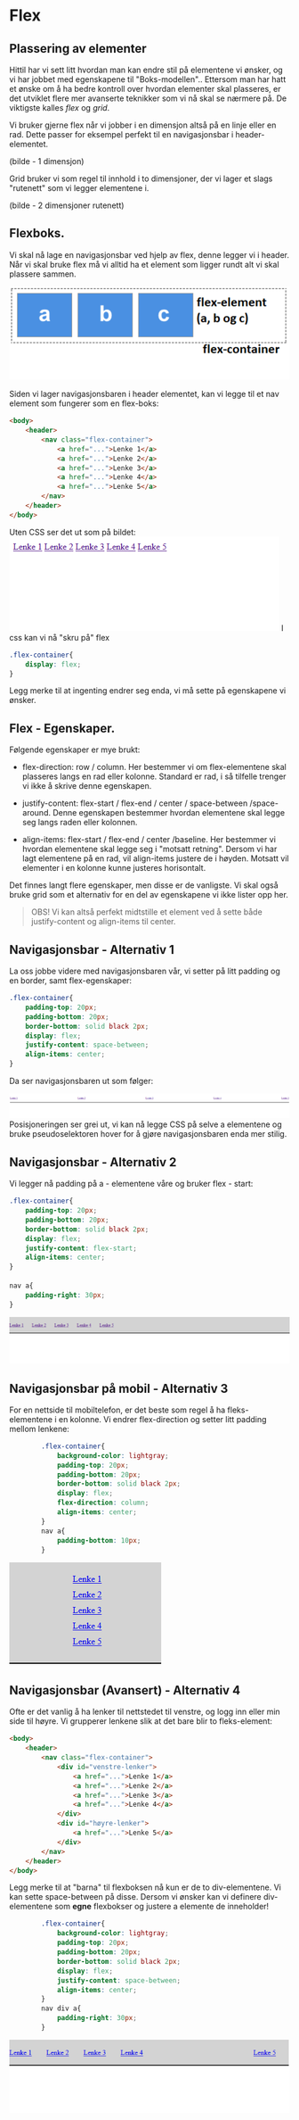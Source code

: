 # Flex

## Plassering av elementer
Hittil har vi sett litt hvordan man kan endre stil på elementene vi ønsker, og vi har jobbet med egenskapene til "Boks-modellen".. Ettersom man har hatt et ønske om å ha bedre kontroll over hvordan elementer skal plasseres, er det utviklet flere mer avanserte teknikker som vi nå skal se nærmere på. De viktigste kalles *flex* og *grid*.

Vi bruker gjerne flex når vi jobber i en dimensjon altså på en linje eller en rad. Dette passer for eksempel perfekt til en navigasjonsbar i header-elementet. 

(bilde - 1 dimensjon)

Grid bruker vi som regel til innhold i to dimensjoner, der vi lager et slags "rutenett" som vi legger elementene i.

(bilde - 2 dimensjoner rutenett)

## Flexboks.
Vi skal nå lage en navigasjonsbar ved hjelp av flex, denne legger vi i header. Når vi skal bruke flex må vi alltid ha et element som ligger rundt alt vi skal plassere sammen.

![alt text](./flexboks.png)

Siden vi lager navigasjonsbaren i header elementet, kan vi legge til et nav element som fungerer som en flex-boks:

```HTML
<body>
    <header>
        <nav class="flex-container">
            <a href="...">Lenke 1</a>
            <a href="...">Lenke 2</a>
            <a href="...">Lenke 3</a>
            <a href="...">Lenke 4</a>
            <a href="...">Lenke 5</a>
        </nav>
    </header>
</body>
```
Uten CSS ser det ut som på bildet:
![alt text](./navbar1.png)
I css kan vi nå "skru på" flex

```CSS
.flex-container{
    display: flex;
}
```

Legg merke til at ingenting endrer seg enda, vi må sette på egenskapene vi ønsker.

## Flex - Egenskaper.

Følgende egenskaper er mye brukt:

* flex-direction: row / column. Her bestemmer vi om flex-elementene skal plasseres langs en rad eller kolonne. Standard er rad, i så tilfelle trenger vi ikke å skrive denne egenskapen.

* justify-content: flex-start / flex-end / center / space-between /space-around. Denne egenskapen bestemmer hvordan elementene skal legge seg langs raden eller kolonnen.

* align-items: flex-start / flex-end / center /baseline. Her bestemmer vi hvordan elementene skal legge seg i "motsatt retning". Dersom vi har lagt elementene på en rad, vil align-items justere de i høyden. Motsatt vil elementer i en kolonne kunne justeres horisontalt. 

Det finnes langt flere egenskaper, men disse er de vanligste. Vi skal også bruke grid som et alternativ for en del av egenskapene vi ikke lister opp her.

> OBS!
> Vi kan altså perfekt midtstille et element ved å sette både justify-content og align-items til center.

## Navigasjonsbar - Alternativ 1

La oss jobbe videre med navigasjonsbaren vår, vi setter på litt padding og en border, samt flex-egenskaper:

```CSS
.flex-container{
    padding-top: 20px;
    padding-bottom: 20px;
    border-bottom: solid black 2px;
    display: flex;
    justify-content: space-between;
    align-items: center;
}
```

Da ser navigasjonsbaren ut som følger:

![alt text](./navbar2.png)
Posisjoneringen ser grei ut, vi kan nå legge CSS på selve a elementene og bruke pseudoselektoren hover for å gjøre navigasjonsbaren enda mer stilig.

## Navigasjonsbar - Alternativ 2

Vi legger nå padding på a - elementene våre og bruker flex - start:

```CSS
.flex-container{
    padding-top: 20px;
    padding-bottom: 20px;
    border-bottom: solid black 2px;
    display: flex;
    justify-content: flex-start;
    align-items: center;
}

nav a{
    padding-right: 30px;
}
```
![alt text](./navbar3.png)

## Navigasjonsbar på mobil - Alternativ 3

For en nettside til mobiltelefon, er det beste som regel å ha fleks-elementene i en kolonne. Vi endrer flex-direction og setter litt padding mellom lenkene:

```CSS
        .flex-container{
            background-color: lightgray;
            padding-top: 20px;
            padding-bottom: 20px;
            border-bottom: solid black 2px;
            display: flex;
            flex-direction: column;
            align-items: center;
        }  
        nav a{
            padding-bottom: 10px;
        }
```
![alt text](./navbar5.png)

## Navigasjonsbar (Avansert) - Alternativ 4 

Ofte er det vanlig å ha lenker til nettstedet til venstre, og logg inn eller min side til høyre. Vi grupperer lenkene slik at det bare blir to fleks-element:

```HTML
<body>
    <header>
        <nav class="flex-container">
            <div id="venstre-lenker">
                <a href="...">Lenke 1</a>
                <a href="...">Lenke 2</a>
                <a href="...">Lenke 3</a>
                <a href="...">Lenke 4</a>
            </div>
            <div id="høyre-lenker">
                <a href="...">Lenke 5</a>
            </div>
        </nav>
    </header>
</body>
```

Legg merke til at "barna" til flexboksen nå kun er de to div-elementene. Vi kan sette space-between på disse. Dersom vi ønsker kan vi definere div-elementene som **egne** flexbokser og justere a elemente de inneholder!

```CSS
        .flex-container{
            background-color: lightgray;
            padding-top: 20px;
            padding-bottom: 20px;
            border-bottom: solid black 2px;
            display: flex;
            justify-content: space-between;
            align-items: center;
        }  
        nav div a{
            padding-right: 30px;
        }
```

![alt text](./navbar4.png)


